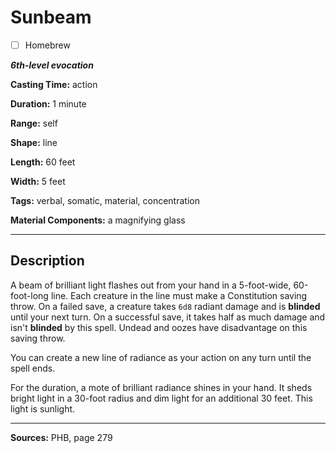 # Sunbeam

- [ ] Homebrew

***6th-level evocation***

**Casting Time:** action

**Duration:** 1 minute

**Range:** self

**Shape:** line

**Length:** 60 feet

**Width:** 5 feet

**Tags:** verbal, somatic, material, concentration

**Material Components:** a magnifying glass

---

## Description
A beam of brilliant light flashes out from your hand in a 5-foot-wide, 60-foot-long line.
Each creature in the line must make a Constitution saving throw.
On a failed save, a creature takes `6d8` radiant damage and is **blinded** until your next turn.
On a successful save, it takes half as much damage and isn't **blinded** by this spell.
Undead and oozes have disadvantage on this saving throw.

You can create a new line of radiance as your action on any turn until the spell ends.

For the duration, a mote of brilliant radiance shines in your hand.
It sheds bright light in a 30-foot radius and dim light for an additional 30 feet.
This light is sunlight.

---

**Sources:** PHB, page 279
